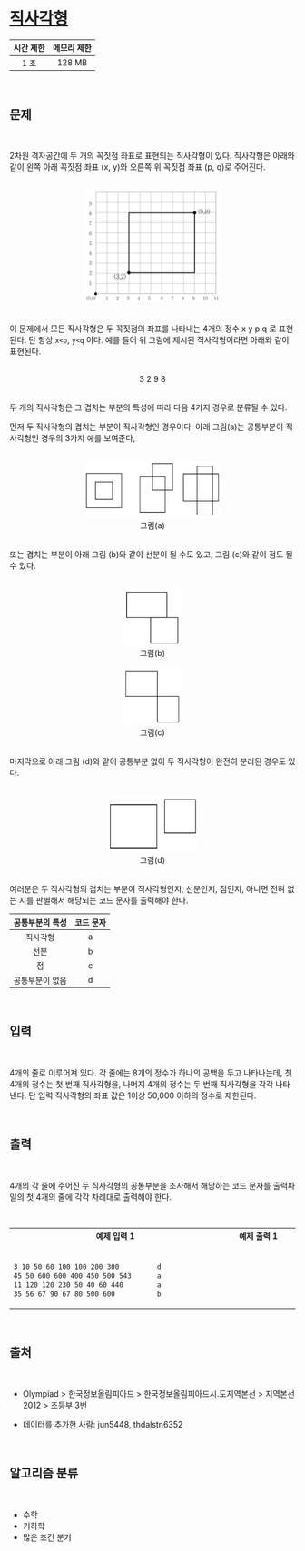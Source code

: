 # [직사각형](https://www.acmicpc.net/problem/2527)

| 시간 제한 | 메모리 제한 |
| :-------: | :---------: |
|   1 초    |   128 MB    |

<br />

## 문제

<br />

2차원 격자공간에 두 개의 꼭짓점 좌표로 표현되는 직사각형이 있다. 직사각형은 아래와 같이 왼쪽 아래 꼭짓점 좌표 (x, y)와 오른쪽 위 꼭짓점 좌표 (p, q)로 주어진다.

<br />

<center>
  <img src="./asset/1.png" width="240" height="200" />
</center>

<br />

이 문제에서 모든 직사각형은 두 꼭짓점의 좌표를 나타내는 4개의 정수 x y p q 로 표현된다. 단 항상 `x<p`, `y<q` 이다. 예를 들어 위 그림에 제시된 직사각형이라면 아래와 같이 표현된다.

<br />

<center>
  3 2 9 8
</center>

<br />

두 개의 직사각형은 그 겹치는 부분의 특성에 따라 다음 4가지 경우로 분류될 수 있다.

먼저 두 직사각형의 겹치는 부분이 직사각형인 경우이다. 아래 그림(a)는 공통부분이 직사각형인 경우의 3가지 예를 보여준다,

<br />

<center>
  <img src="./asset/2.png" width="240" height="100" />
  <br />
  그림(a)
</center>

<br />

또는 겹치는 부분이 아래 그림 (b)와 같이 선분이 될 수도 있고, 그림 (c)와 같이 점도 될 수 있다.

<br />

<center>
  <img src="./asset/3.png" width="100" height="100" />
  <br />
  그림(b)
  <br />
  <br />
  <img src="./asset/4.png" width="100" height="100" />
  <br />
  그림(c)
</center>

<br />

마지막으로 아래 그림 (d)와 같이 공통부분 없이 두 직사각형이 완전히 분리된 경우도 있다.

<br />

<center>
  <img src="./asset/5.png" width="160" height="100" />
  <br />
  그림(d)
</center>

<br />

여러분은 두 직사각형의 겹치는 부분이 직사각형인지, 선분인지, 점인지, 아니면 전혀 없는 지를 판별해서 해당되는 코드 문자를 출력해야 한다.

| 공통부분의 특성 | 코드 문자 |
| :-------------: | :-------: |
|    직사각형     |     a     |
|      선분       |     b     |
|       점        |     c     |
| 공통부분이 없음 |     d     |

<br />

## 입력

<br />

4개의 줄로 이루어져 있다. 각 줄에는 8개의 정수가 하나의 공백을 두고 나타나는데, 첫 4개의 정수는 첫 번째 직사각형을, 나머지 4개의 정수는 두 번째 직사각형을 각각 나타낸다. 단 입력 직사각형의 좌표 값은 1이상 50,000 이하의 정수로 제한된다.

<br />

## 출력

<br />

4개의 각 줄에 주어진 두 직사각형의 공통부분을 조사해서 해당하는 코드 문자를 출력파일의 첫 4개의 줄에 각각 차례대로 출력해야 한다.

<br />

<table><tr><th><img width=120/>예제 입력 1<img width=120/></th><th><img width=120/>예제 출력 1<img width=120/></th></tr><tr><td>

```
3 10 50 60 100 100 200 300
45 50 600 600 400 450 500 543
11 120 120 230 50 40 60 440
35 56 67 90 67 80 500 600
```

</td><td>

```
d
a
a
b
```

</td></tr></table>

<br />

## 출처

<br />

- Olympiad > 한국정보올림피아드 > 한국정보올림피아드시․도지역본선 > 지역본선 2012 > 초등부 3번

- 데이터를 추가한 사람: jun5448, thdalstn6352

<br />

## 알고리즘 분류

<br />

- 수학
- 기하학
- 많은 조건 분기
